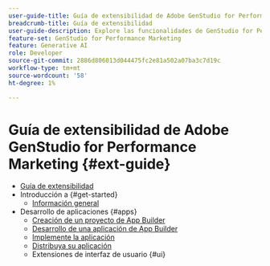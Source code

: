 ```yaml
---
user-guide-title: Guía de extensibilidad de Adobe GenStudio for Performance Marketing
breadcrumb-title: Guía de extensibilidad
user-guide-description: Explore las funcionalidades de GenStudio for Performance Marketing y cree aplicaciones ampliables con la interfaz de usuario de GenStudio en SDK.
feature-set: GenStudio for Performance Marketing
feature: Generative AI
role: Developer
source-git-commit: 2886d806013d044475fc2e81a502a07ba3c7d19c
workflow-type: tm+mt
source-wordcount: '58'
ht-degree: 1%

---
```



# Guía de extensibilidad de Adobe GenStudio for Performance Marketing {#ext-guide}

+ [Guía de extensibilidad](home.md)
+ Introducción a {#get-started}
   + [Información general](overview.md)
+ Desarrollo de aplicaciones {#apps}
   + [Creación de un proyecto de App Builder](create-project.md)
   + [Desarrollo de una aplicación de App Builder](create-app.md)
   + [Implemente la aplicación](deploy-app.md)
   + [Distribuya su aplicación](distribute-app.md)
   + Extensiones de interfaz de usuario {#ui}
